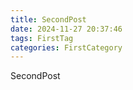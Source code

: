 ```yaml
---
title: SecondPost
date: 2024-11-27 20:37:46
tags: FirstTag
categories: FirstCategory
---
```


SecondPost